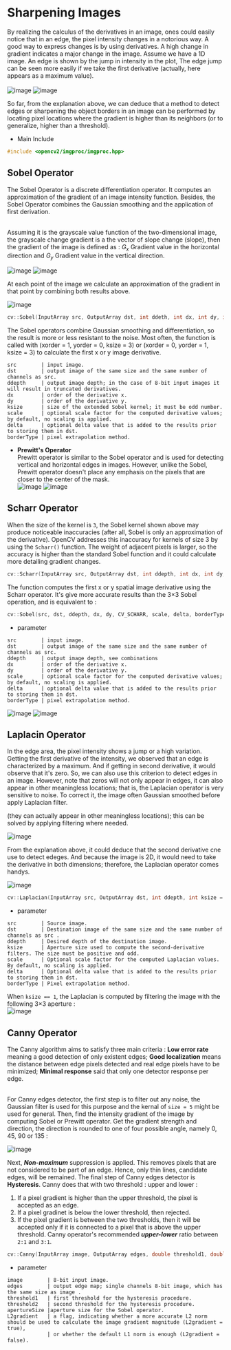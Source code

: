 # Sharpening Images

By realizing the calculus of the derivatives in an image, ones could easily notice that in an edge, the pixel intensity changes in a notorious way. A good way to express changes is by using derivatives. A high change in gradient indicates a major change in the image. Assume we have a 1D image. An edge is shown by the jump in intensity in the plot, The edge jump can be seen more easily if we take the first derivative (actually, here appears as a maximum value). <br/><br/>
![image](https://github.com/KoKoLates/OpenCV/blob/main/Sharpening%20Images/images/origins.PNG)
![image](https://github.com/KoKoLates/OpenCV/blob/main/Sharpening%20Images/images/derivative.PNG) <br/>

So far, from the explanation above, we can deduce that a method to detect edges or sharpening the object borders in an image can be performed by locating pixel locations where the gradient is higher than its neighbors (or to generalize, higher than a threshold).

* Main Include
```cpp
#include <opencv2/imgproc/imgproc.hpp>
```

## Sobel Operator
The Sobel Operator is a discrete differentiation operator. It computes an approximation of the gradient of an image intensity function. Besides, the Sobel Operator combines the Gaussian smoothing and the application of first derivation. <br/><br/>

Assuming it is the grayscale value function of the two-dimensional image, the grayscale change gradient is a the vector of slope change (slope), then the gradient of the image is defined as : *G<sub>x</sub>* Gradient value in the horizontal direction and *G<sub>y</sub>* Gradient value in the vertical direction. <br/>

![image](https://github.com/KoKoLates/OpenCV/blob/main/Sharpening%20Images/images/x%20gradient.PNG)
![image](https://github.com/KoKoLates/OpenCV/blob/main/Sharpening%20Images/images/y%20gradient.PNG) <br/>
  
At each point of the image we calculate an approximation of the gradient in that point by combining both results above.
  
![image](https://github.com/KoKoLates/OpenCV/blob/main/Sharpening%20Images/images/sobel%20equation.PNG)
```cpp
cv::Sobel(InputArray src, OutputArray dst, int ddeth, int dx, int dy, int ksize = 3, double scale = 1, double delta = 0, int borderType = BORDER_DEFAULT)
```
The Sobel operators combine Gaussian smoothing and differentiation, so the result is more or less resistant to the noise. Most often, the function is called with (xorder = 1, yorder = 0, ksize = 3) or (xorder = 0, yorder = 1, ksize = 3) to calculate the first x or y image derivative.
```
src        | input image.
dst        | output image of the same size and the same number of channels as src.
ddepth     | output image depth; in the case of 8-bit input images it will result in truncated derivatives.
dx         | order of the derivative x.
dy         | order of the derivative y.
ksize      | size of the extended Sobel kernel; it must be odd number.
scale      | optional scale factor for the computed derivative values; by default, no scaling is applied.
delta      | optional delta value that is added to the results prior to storing them in dst.
borderType | pixel extrapolation method.
```

* **Prewitt's Operator** <br/>
Prewitt operator is similar to the Sobel operator and is used for detecting vertical and horizontal edges in images. However, unlike the Sobel, Prewitt operator doesn't place any emphasis on the pixels that are closer to the center of the mask. <br/>
![image](https://github.com/KoKoLates/OpenCV/blob/main/Sharpening%20Images/images/prewitt%20x.PNG)
![image](https://github.com/KoKoLates/OpenCV/blob/main/Sharpening%20Images/images/prewitt%20y.PNG)
  
## Scharr Operator
When the size of the kernel is `3`, the Sobel kernel shown above may produce noticeable inaccuracies (after all, Sobel is only an approximation of the derivative). OpenCV addresses this inaccuracy for kernels of size 3 by using the `Scharr()` function. The weight of adjacent pixels is larger, so the accuracy is higher than the standard Sobel function and it could calculate more detailing gradient changes.
```cpp
cv::Scharr(InputArray src, OutputArray dst, int ddepth, int dx, int dy, double scale = 1, double delta = 0, int borderType = BORDER_DEFAULT)
```
The function computes the first x or y spatial image derivative using the Scharr operator. It's give more accurate results than the 3×3 Sobel operation, and is equivalent to :
```cpp
cv::Sobel(src, dst, ddepth, dx, dy, CV_SCHARR, scale, delta, borderType)
```
*  parameter
```
src        | input image.
dst        | output image of the same size and the same number of channels as src.
ddepth     | output image depth, see combinations
dx         | order of the derivative x.
dy         | order of the derivative y.
scale      | optional scale factor for the computed derivative values; by default, no scaling is applied.
delta      | optional delta value that is added to the results prior to storing them in dst.
borderType | pixel extrapolation method.
```
  
![image](https://github.com/KoKoLates/OpenCV/blob/main/Sharpening%20Images/images/scharr%20x.PNG)
![image](https://github.com/KoKoLates/OpenCV/blob/main/Sharpening%20Images/images/scharr%20y.PNG)

## Laplacin Operator
In the edge area, the pixel intensity shows a jump or a high variation. Getting the first derivative of the intensity, we observed that an edge is characterized by a maximum. And if getting in second derivative, it would observe that it's zero. So, we can also use this criterion to detect edges in an image. However, note that zeros will not only appear in edges, it can also appear in other meaningless locations; that is, the Laplacian operator is very sensitive to noise. To correct it, the image often Gaussian smoothed before apply Laplacian filter.

(they can actually appear in other meaningless locations); this can be solved by applying filtering where needed. <br/>

![image](https://github.com/KoKoLates/OpenCV/blob/main/Sharpening%20Images/images/second%20derivative.PNG) <br/>

From the explanation above, it could deduce that the second derivative cne use to detect edeges. And because the image is 2D, it would need to take the derivative in both dimensions; therefore, the Laplacian operator comes handys. <br/>

![image](https://github.com/KoKoLates/OpenCV/blob/main/Sharpening%20Images/images/laplacian.PNG)
```cpp
cv::Laplacian(InputArray src, OutputArray dst, int ddepth, int ksize = 1, double scale = 1, double delta = 0, int borderType = BORDER_DEFAULT)
```
* parameter
```
src        | Source image.
dst        | Destination image of the same size and the same number of channels as src .
ddepth     | Desired depth of the destination image.
ksize      | Aperture size used to compute the second-derivative filters. The size must be positive and odd.
scale      | Optional scale factor for the computed Laplacian values. By default, no scaling is applied.
delta      | Optional delta value that is added to the results prior to storing them in dst.
borderType | Pixel extrapolation method.
```
When `ksize == 1`, the Laplacian is computed by filtering the image with the following 3×3 aperture : <br/>
![image](https://github.com/KoKoLates/OpenCV/blob/main/Sharpening%20Images/images/laplacian%20ksize%201.PNG)

## Canny Operator
The Canny algorithm aims to satisfy three main criteria : **Low error rate** meaning a good detection of only existent edges; **Good localization** means the distance between edge pixels detected and real edge pixels have to be minimized; **Minimal response** said that only one detector response per edge. <br/><br/>

For Canny edges detector, the first step is to filter out any noise, the Gaussian filter is used for this purpose and the kernal of `size = 5` might be used for general. Then, find the intensity gradient of the image by computing Sobel or Prewitt operator. Get the gradient strength and direction, the direction is rounded to one of four possible angle, namely 0, 45, 90 or 135 : <br/>

![image](https://github.com/KoKoLates/OpenCV/blob/main/Sharpening%20Images/images/canny%20equation.PNG) <br/>

Next, ***Non-maximum*** suppression is applied. This removes pixels that are not considered to be part of an edge. Hence, only thin lines, candidate edges, will be remained. The final step of Canny edges detector is **Hysteresis**. Canny does that with two threshold : upper and lower : 
1. If a pixel gradient is higher than the upper threshold, the pixel is accepted as an edge.
2. If a pixel gradinet is below the lower threshold, then rejected.
3. If the pixel gradient is between the two thresholds, then it will be accepted only if it is connected to a pixel that is above the upper threshold.
Canny operator's recommended ***upper-lower*** ratio between `2:1` and `3:1`.
```cpp
cv::Canny(InputArray image, OutputArray edges, double threshold1, double threshold2, int apertureSize = 3, bool L2gradient = false)
```
* parameter
```
image        | 8-bit input image.
edges        | output edge map; single channels 8-bit image, which has the same size as image .
threshold1   | first threshold for the hysteresis procedure.
threshold2   | second threshold for the hysteresis procedure.
apertureSize |aperture size for the Sobel operator.
L2gradient   | a flag, indicating whether a more accurate L2 norm should be used to calculate the image gradient magnitude (L2gradient = true),
             | or whether the default L1 norm is enough (L2gradient = false).
```

